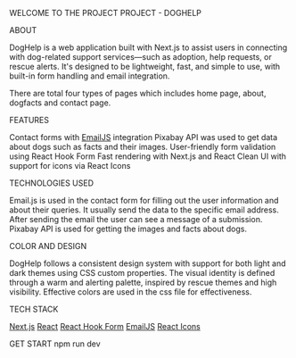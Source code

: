 WELCOME TO THE PROJECT 
PROJECT - DOGHELP 

ABOUT 

DogHelp is a web application built with Next.js to assist users in connecting with dog-related support services—such as adoption, help requests, or rescue alerts. It's designed to be lightweight, fast, and simple to use, with built-in form handling and email integration.

There are total four types of pages which includes home page, about, dogfacts and contact page.

FEATURES 

Contact forms with [EmailJS](https://www.emailjs.com/) integration
Pixabay API was used to get data about dogs such as facts and their images.
User-friendly form validation using React Hook Form
Fast rendering with Next.js and React
Clean UI with support for icons via React Icons 

TECHNOLOGIES USED 

Email.js is used in the contact form for filling out the user information and about their queries.
It usually send the data to the specific email address.
After sending the email the user can see a message of a submission.
Pixabay API is used for getting the images and facts about dogs.

COLOR AND DESIGN  

DogHelp follows a consistent design system with support for both light and dark themes using CSS custom properties. The visual identity is defined through a warm and alerting palette, inspired by rescue themes and high visibility.
Effective colors are used in the css file for effectiveness.

TECH STACK 

[Next.js](https://nextjs.org/)
[React](https://reactjs.org/)
[React Hook Form](https://react-hook-form.com/)
[EmailJS](https://www.emailjs.com/)
[React Icons](https://react-icons.github.io/react-icons/)

GET START
npm run dev 
